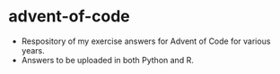 # advent-of-code
* Respository of my exercise answers for Advent of Code for various years.
* Answers to be uploaded in both Python and R.

